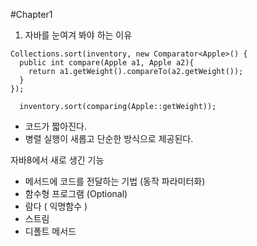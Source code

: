#Chapter1
1. 자바를 눈여겨 봐야 하는 이유
```
Collections.sort(inventory, new Comparator<Apple>() {
  public int compare(Apple a1, Apple a2){
    return a1.getWeight().compareTo(a2.getWeight());
  }
});
```

```
  inventory.sort(comparing(Apple::getWeight));
```

 * 코드가 짧아진다.
 * 병렬 실행이 새롭고 단순한 방식으로 제공된다.

 자바8에서 새로 생긴 기능

 * 메서드에 코드를 전달하는 기법 (동작 파라미터화)
 * 함수형 프로그램 (Optional<T>)
 * 람다 ( 익명함수 )
 * 스트림
 * 디폴트 메서드